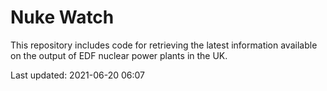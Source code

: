 # Nuke Watch

This repository includes code for retrieving the latest information available on the output of EDF nuclear power plants in the UK.

Last updated: 2021-06-20 06:07